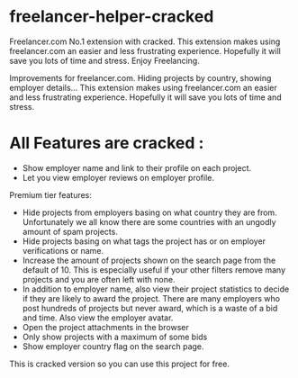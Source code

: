 # freelancer-helper-cracked
Freelancer.com No.1 extension with cracked. This extension makes using freelancer.com an easier and less frustrating experience. Hopefully it will save you lots of time and stress. Enjoy Freelancing.

Improvements for freelancer.com. Hiding projects by country, showing employer details...
This extension makes using freelancer.com an easier and less frustrating experience. Hopefully it will save you lots of time and stress.

# All Features are cracked :
- Show employer name and link to their profile on each project.
- Let you view employer reviews on employer profile.

Premium tier features:
- Hide projects from employers basing on what country they are from. Unfortunately we all know there are some countries with an ungodly amount of spam projects.
- Hide projects basing on what tags the project has or on employer verifications or name.
- Increase the amount of projects shown on the search page from the default of 10. This is especially useful if your other filters remove many projects and you are often left with none.
- In addition to employer name, also view their project statistics to decide if they are likely to award the project. There are many employers who post hundreds of projects but never award, which is a waste of a bid and time. Also view the employer avatar.
- Open the project attachments in the browser
- Only show projects with a maximum of some bids
- Show employer country flag on the search page.

This is cracked version so you can use this project for free.
